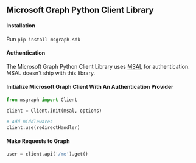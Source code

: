 ## Microsoft Graph Python Client Library


#### Installation

Run `pip install msgraph-sdk`

#### Authentication

The Microsoft Graph Python Client Library uses [MSAL](https://github.com/AzureAD/microsoft-authentication-library-for-python)
for authentication. MSAL doesn't ship with this library.


#### Initialize  Microsoft Graph Client With An Authentication Provider

```python
from msgraph import Client

client = Client.init(msal, options)

# Add middlewares
client.use(redirectHandler)
```

#### Make Requests to Graph
```python
user = client.api('/me').get()
```
 

